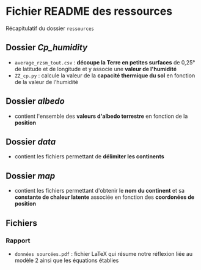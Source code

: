 
# Fichier README des ressources

Récapitulatif du dossier `ressources`


## Dossier _Cp_humidity_

- `average_rzsm_tout.csv` : **découpe la Terre en petites surfaces** de 0,25° de latitude et de longitude et y associe une **valeur de l'humidité**
- `ZZ_cp.py` : calcule la valeur de la **capacité thermique du sol** en fonction de la valeur de l'humidité


## Dossier _albedo_

- contient l'ensemble des **valeurs d'albedo terrestre** en fonction de la **position**


## Dossier _data_

- contient les fichiers permettant de **délimiter les continents**


## Dossier _map_

- contient les fichiers permettant d'obtenir le **nom du continent** et sa **constante de chaleur latente** associée en fonction des **coordonées de position**


## Fichiers
### Rapport

- `données sourcées.pdf` :  fichier LaTeX qui résume notre réflexion liée au modèle 2 ainsi que les équations établies
